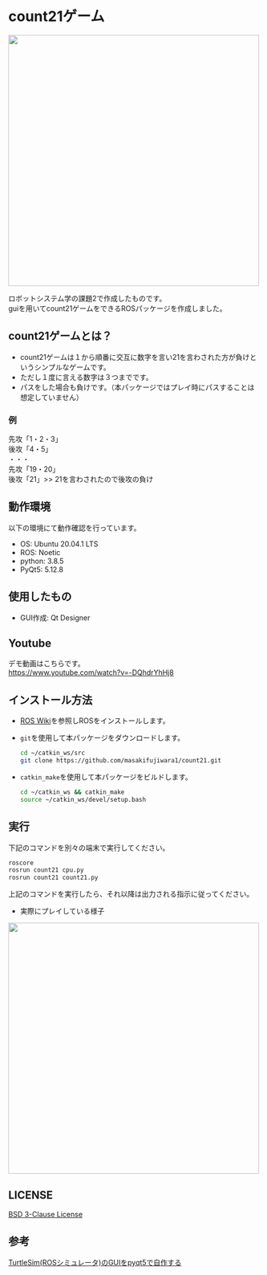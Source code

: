 # count21ゲーム
<img src="https://user-images.githubusercontent.com/72371743/103729464-d99db180-5023-11eb-819d-3b414499691c.jpg" width="500px">

ロボットシステム学の課題2で作成したものです。  
guiを用いてcount21ゲームをできるROSパッケージを作成しました。

## count21ゲームとは？
- count21ゲームは１から順番に交互に数字を言い21を言わされた方が負けというシンプルなゲームです。
- ただし１度に言える数字は３つまでです。
- パスをした場合も負けです。（本パッケージではプレイ時にパスすることは想定していません）
### 例
先攻「1・2・3」  
後攻「4・5」  
・・・  
先攻「19・20」  
後攻「21」>> 21を言わされたので後攻の負け
## 動作環境
以下の環境にて動作確認を行っています。  
  
- OS: Ubuntu 20.04.1 LTS
- ROS: Noetic
- python: 3.8.5
- PyQt5: 5.12.8
## 使用したもの
- GUI作成: Qt Designer
## Youtube
デモ動画はこちらです。  
https://www.youtube.com/watch?v=-DQhdrYhHj8

## インストール方法



- [ROS Wiki](http://wiki.ros.org/ja/kinetic/Installation/Ubuntu)を参照しROSをインストールします。

- `git`を使用して本パッケージをダウンロードします。

  ```bash
  cd ~/catkin_ws/src
  git clone https://github.com/masakifujiwara1/count21.git
  ```
- `catkin_make`を使用して本パッケージをビルドします。

  ```bash
  cd ~/catkin_ws && catkin_make
  source ~/catkin_ws/devel/setup.bash
  ```

## 実行
下記のコマンドを別々の端末で実行してください。
```bash
roscore
rosrun count21 cpu.py
rosrun count21 count21.py
```
上記のコマンドを実行したら、それ以降は出力される指示に従ってください。


- 実際にプレイしている様子
<img src="https://user-images.githubusercontent.com/72371743/103683789-fdcea380-4fcd-11eb-81b3-faa364dbd27d.gif" width="500px">

  


## LICENSE
[BSD 3-Clause License](https://github.com/masakifujiwara1/count21/blob/master/LICENSE)
## 参考
[TurtleSim(ROSシミュレータ)のGUIをpyqt5で自作する](https://qiita.com/hosizame/items/051a043f19e4955423f2)
